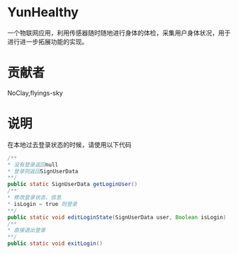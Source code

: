 # YunHealthy
一个物联网应用，利用传感器随时随地进行身体的体检，采集用户身体状况，用于进行进一步拓展功能的实现。
# 贡献者
NoClay,flyings-sky
# 说明
在本地过去登录状态的时候，请使用以下代码
```java
/**
* 没有登录返回null
* 登录则返回SignUserData
**/
public static SignUserData getLoginUser() 
/**
* 修改登录状态、信息
* isLogin = true 则登录
**/
public static void editLoginState(SignUserData user, Boolean isLogin) 
/**
* 直接退出登录
**/
public static void exitLogin()
```

